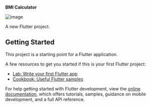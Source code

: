 **BMI Calculator**

![image](https://github.com/yashvara/BMI-Calculator/assets/92502490/00f0d261-4aeb-4ed9-ba7f-bf5627db1e3e)


A new Flutter project.

## Getting Started

This project is a starting point for a Flutter application.

A few resources to get you started if this is your first Flutter project:

- [Lab: Write your first Flutter app](https://docs.flutter.dev/get-started/codelab)
- [Cookbook: Useful Flutter samples](https://docs.flutter.dev/cookbook)

For help getting started with Flutter development, view the
[online documentation](https://docs.flutter.dev/), which offers tutorials,
samples, guidance on mobile development, and a full API reference.
